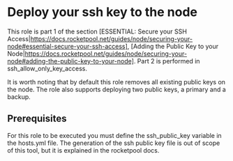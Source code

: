 # Deploy your ssh key to the node
This role is part 1 of the section [ESSENTIAL: Secure your SSH Access|https://docs.rocketpool.net/guides/node/securing-your-node#essential-secure-your-ssh-access], [Adding the Public Key to your Node|https://docs.rocketpool.net/guides/node/securing-your-node#adding-the-public-key-to-your-node]. Part 2 is performed in ssh_allow_only_key_access.

It is worth noting that by default this role removes all existing public keys on the node. The role also supports deploying two public keys, a primary and a backup.

## Prerequisites
For this role to be executed you must define the ssh_public_key variable in the hosts.yml file. The generation of the ssh public key file is out of scope of this tool, but it is explained in the rocketpool docs.

